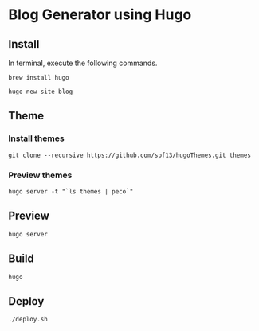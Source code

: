 Blog Generator using Hugo
====

## Install
In terminal, execute the following commands.

`brew install hugo`

`hugo new site blog`


## Theme

### Install themes

`git clone --recursive https://github.com/spf13/hugoThemes.git themes`

### Preview themes

```hugo server -t "`ls themes | peco`"```


## Preview

`hugo server`


## Build

`hugo`


## Deploy

`./deploy.sh`